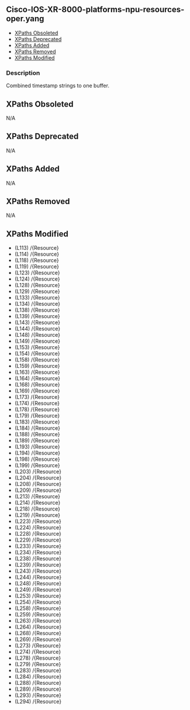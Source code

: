 ## Cisco-IOS-XR-8000-platforms-npu-resources-oper.yang

- [XPaths Obsoleted](#xpaths-obsoleted)
- [XPaths Deprecated](#xpaths-deprecated)
- [XPaths Added](#xpaths-added)
- [XPaths Removed](#xpaths-removed)
- [XPaths Modified](#xpaths-modified)

### Description

Combined timestamp strings to one buffer.

## XPaths Obsoleted

N/A

## XPaths Deprecated

N/A

## XPaths Added

N/A

## XPaths Removed

N/A

## XPaths Modified

- (L113)	/{Resource}
- (L114)	/{Resource}
- (L118)	/{Resource}
- (L119)	/{Resource}
- (L123)	/{Resource}
- (L124)	/{Resource}
- (L128)	/{Resource}
- (L129)	/{Resource}
- (L133)	/{Resource}
- (L134)	/{Resource}
- (L138)	/{Resource}
- (L139)	/{Resource}
- (L143)	/{Resource}
- (L144)	/{Resource}
- (L148)	/{Resource}
- (L149)	/{Resource}
- (L153)	/{Resource}
- (L154)	/{Resource}
- (L158)	/{Resource}
- (L159)	/{Resource}
- (L163)	/{Resource}
- (L164)	/{Resource}
- (L168)	/{Resource}
- (L169)	/{Resource}
- (L173)	/{Resource}
- (L174)	/{Resource}
- (L178)	/{Resource}
- (L179)	/{Resource}
- (L183)	/{Resource}
- (L184)	/{Resource}
- (L188)	/{Resource}
- (L189)	/{Resource}
- (L193)	/{Resource}
- (L194)	/{Resource}
- (L198)	/{Resource}
- (L199)	/{Resource}
- (L203)	/{Resource}
- (L204)	/{Resource}
- (L208)	/{Resource}
- (L209)	/{Resource}
- (L213)	/{Resource}
- (L214)	/{Resource}
- (L218)	/{Resource}
- (L219)	/{Resource}
- (L223)	/{Resource}
- (L224)	/{Resource}
- (L228)	/{Resource}
- (L229)	/{Resource}
- (L233)	/{Resource}
- (L234)	/{Resource}
- (L238)	/{Resource}
- (L239)	/{Resource}
- (L243)	/{Resource}
- (L244)	/{Resource}
- (L248)	/{Resource}
- (L249)	/{Resource}
- (L253)	/{Resource}
- (L254)	/{Resource}
- (L258)	/{Resource}
- (L259)	/{Resource}
- (L263)	/{Resource}
- (L264)	/{Resource}
- (L268)	/{Resource}
- (L269)	/{Resource}
- (L273)	/{Resource}
- (L274)	/{Resource}
- (L278)	/{Resource}
- (L279)	/{Resource}
- (L283)	/{Resource}
- (L284)	/{Resource}
- (L288)	/{Resource}
- (L289)	/{Resource}
- (L293)	/{Resource}
- (L294)	/{Resource}

